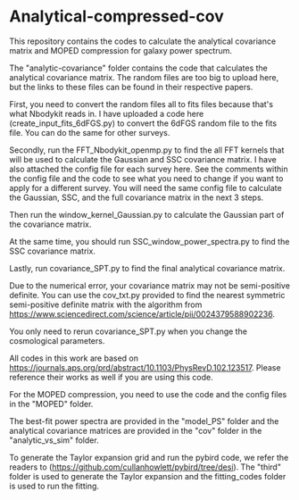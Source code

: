 # Analytical-compressed-cov
This repository contains the codes to calculate the analytical covariance matrix and MOPED compression for galaxy power spectrum. 

The "analytic-covariance" folder contains the code that calculates the analytical covariance matrix. The random files are too big to upload here, but the links to these files can be found in their respective papers. 

First, you need to convert the random files all to fits files because that's what Nbodykit reads in. I have uploaded a code here (create_input_fits_6dFGS.py) to convert the 6dFGS random file to the fits file. You can do the same for other surveys. 

Secondly, run the FFT_Nbodykit_openmp.py to find the all FFT kernels that will be used to calculate the Gaussian and SSC covariance matrix. I have also attached the config file for each survey here. See the comments within the config file and the code to see what you need to change if you want to apply for a different survey. You will need the same config file to calculate the Gaussian, SSC, and the full covariance matrix in the next 3 steps. 
 
Then run the window_kernel_Gaussian.py to calculate the Gaussian part of the covariance matrix. 

At the same time, you should run SSC_window_power_spectra.py to find the SSC covariance matrix. 

Lastly, run covariance_SPT.py to find the final analytical covariance matrix. 

Due to the numerical error, your covariance matrix may not be semi-positive definite. You can use the cov_txt.py provided to find the nearest symmetric semi-positive definite matrix with the algorithm from https://www.sciencedirect.com/science/article/pii/0024379588902236. 

You only need to rerun covariance_SPT.py when you change the cosmological parameters. 

All codes in this work are based on https://journals.aps.org/prd/abstract/10.1103/PhysRevD.102.123517. Please reference their works as well if you are using this code. 

For the MOPED compression, you need to use the code and the config files in the "MOPED" folder. 

The best-fit power spectra are provided in the "model_PS" folder and the analytical covariance matrices are provided in the "cov" folder in the "analytic_vs_sim" folder. 

To generate the Taylor expansion grid and run the pybird code, we refer the readers to (https://github.com/cullanhowlett/pybird/tree/desi). The "third" folder is used to generate the Taylor expansion and the fitting_codes folder is used to run the fitting. 

